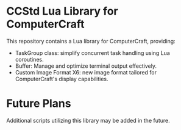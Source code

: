 # CCStd Lua Library for ComputerCraft

This repository contains a Lua library for ComputerCraft, providing:
- TaskGroup class: simplify concurrent task handling using Lua coroutines.
- Buffer: Manage and optimize terminal output effectively.
- Custom Image Format X6: new image format tailored for ComputerCraft's display capabilities.

# Future Plans

Additional scripts utilizing this library may be added in the future.
